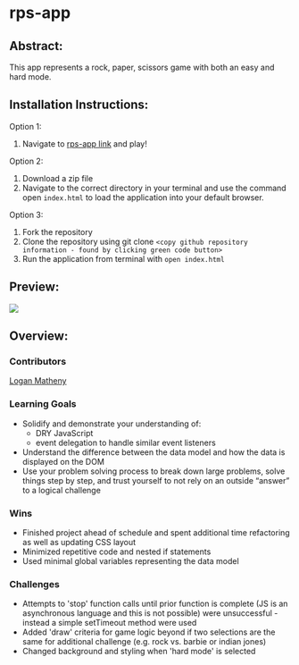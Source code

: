 # rps-app

## Abstract:

This app represents a rock, paper, scissors game with both an easy and hard mode.

## Installation Instructions:

Option 1:

1. Navigate to [rps-app link](https://loganpaulmatheny.github.io/rps-app/) and play!

Option 2:

1. Download a zip file
2. Navigate to the correct directory in your terminal and use the command open `index.html` to load the application into your default browser.

Option 3:

1. Fork the repository
2. Clone the repository using git clone `<copy github repository information - found by clicking green code button>`
3. Run the application from terminal with `open index.html`

## Preview:

![](https://github.com/loganpaulmatheny/rps-app/blob/main/assets/rps_short.gif)

## Overview:

### Contributors

[Logan Matheny](https://github.com/loganpaulmatheny)

### Learning Goals

- Solidify and demonstrate your understanding of:
  - DRY JavaScript
  - event delegation to handle similar event listeners
- Understand the difference between the data model and how the data is displayed on the DOM
- Use your problem solving process to break down large problems, solve things step by step, and trust yourself to not rely on an outside “answer” to a logical challenge

### Wins

- Finished project ahead of schedule and spent additional time refactoring as well as updating CSS layout
- Minimized repetitive code and nested if statements
- Used minimal global variables representing the data model

### Challenges

- Attempts to 'stop' function calls until prior function is complete (JS is an asynchronous language and this is not possible) were unsuccessful - instead a simple setTimeout method were used
- Added 'draw' criteria for game logic beyond if two selections are the same for additional challenge (e.g. rock vs. barbie or indian jones)
- Changed background and styling when 'hard mode' is selected
